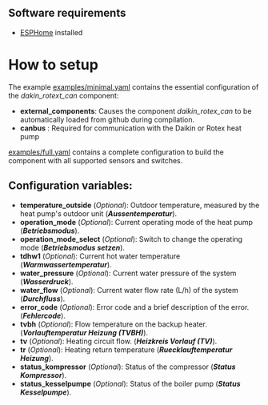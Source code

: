 ## Software requirements
 * [ESPHome](https://esphome.io/) installed

# How to setup

The example [examples/minimal.yaml](examples/minimal.yaml) contains the essential configuration of the *dakin_rotext_can* component:
    
- **external_components**: Causes the component *daikin_rotex_can* to be automatically loaded from github during compilation.
- **canbus** : Required for communication with the Daikin or Rotex heat pump

[examples/full.yaml](examples/full.yaml) contains a complete configuration to build the component with all supported sensors and switches.

Configuration variables:
------------------------

- **temperature_outside** (*Optional*): Outdoor temperature, measured by the heat pump's outdoor unit (***Aussentemperatur***).
- **operation_mode** (*Optional*): Current operating mode of the heat pump (***Betriebsmodus***).
- **operation_mode_select** (*Optional*): Switch to change the operating mode (***Betriebsmodus setzen***).
- **tdhw1** (*Optional*): Current hot water temperature (***Warmwassertemperatur***).
- **water_pressure** (*Optional*): Current water pressure of the system (***Wasserdruck***).
- **water_flow** (*Optional*): Current water flow rate (L/h) of the system (***Durchfluss***).
- **error_code** (*Optional*): Error code and a brief description of the error. (***Fehlercode***).
- **tvbh** (*Optional*): Flow temperature on the backup heater. (***Vorlauftemperatur Heizung (TVBH)***).
- **tv** (*Optional*): Heating circuit flow. (***Heizkreis Vorlauf (TV)***).
- **tr** (*Optional*): Heating return temperature (***Ruecklauftemperatur Heizung***).
- **status_kompressor** (*Optional*): Status of the compressor (***Status Kompressor***).
- **status_kesselpumpe** (*Optional*): Status of the boiler pump (***Status Kesselpumpe***).
